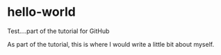 # hello-world
Test....part of the tutorial for GitHub

As part of the tutorial, this is where I would write a little bit about myself.
